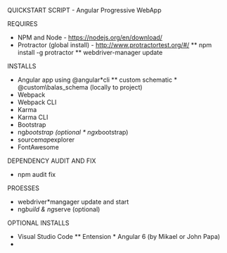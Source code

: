 QUICKSTART SCRIPT - Angular Progressive WebApp

REQUIRES
* NPM and Node - https://nodejs.org/en/download/
* Protractor (global install) - http://www.protractortest.org/#/
** npm install -g protractor
** webdriver-manager update

INSTALLS
* Angular app using @angular*cli
** custom schematic * @custom\balas_schema
(locally to project)
* Webpack 
* Webpack CLI 
* Karma 
* Karma CLI 
* Bootstrap
* ng*bootstrap  (optional * ngx*bootstrap)
* source*map*explorer
* FontAwesome
 
DEPENDENCY AUDIT AND FIX
* npm audit fix

PROESSES
* webdriver*mangager update and start
* ng*build & ng*serve (optional)
 
OPTIONAL INSTALLS
* Visual Studio Code
** Entension * Angular 6 (by Mikael or John Papa)
* 